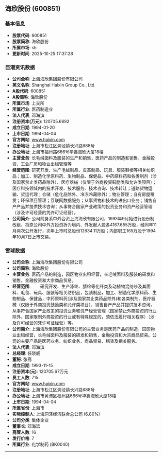 ## 海欣股份 (600851)

### 基本信息

- **股票代码**: 600851
- **股票简称**: 海欣股份
- **所属市场**: sh
- **更新时间**: 2025-10-25 17:37:28

### 巨潮资讯数据

- **公司全称**: 上海海欣集团股份有限公司
- **英文名称**: Shanghai Haixin Group Co., Ltd.
- **A股代码**: 600851
- **A股简称**: 海欣股份
- **所属市场**: 上交所
- **所属行业**: 医药制造业
- **法人代表**: 邓海滨
- **注册资本(万元)**: 120705.6692
- **成立日期**: 1994-01-20
- **上市日期**: 1994-04-04
- **官方网站**: www.haixin.com
- **注册地址**: 上海市松江区洞泾镇长兴路688号
- **办公地址**: 上海市福州路666号华鑫海欣大厦18楼
- **主营业务**: 长毛绒面料及服装的生产和销售，医药产品的制造和销售，金融投资，工业厂房和物业出租管理等
- **经营范围**: 研究开发、生产毛绒制品、皮革制品、玩具、服装鞋帽等相关纺织品；加工、制造化学原料药、生物制品、保健品、中药原料药和各类制剂（涉及国家禁止类药品除外）、医疗器械（仅限于外商投资鼓励类和允许类项目）；医疗科技领域内的技术开发、技术服务、技术咨询、技术转让；道路货物运输、货运代理；仓储（危化品除外、冷冻冷藏除外）；物业管理；自有房屋租赁；环保项目管理；互联网数据服务；从事货物和技术的进出口业务；销售自产产品并提供技术咨询；从事符合国家产业政策的投资业务和资产经营管理（涉及许可经营的凭许可证经营）。
- **公司简介**: 公司前身系中外合资上海海欣有限公司，1993年9月始进行股份制改组，将原公司中外方投资折为境内、外发起人股各4167.655万股，经同年11月两次公开发行，次年上市时总股份12834.11万股；内部职工165万股于1994年10月7日上市交易。

### 雪球数据

- **公司全称**: 上海海欣集团股份有限公司
- **公司简称**: 海欣股份
- **主营业务**: 医药产品的制造，园区物业出租经营，长毛绒面料及服装的研发和销售，金融投资和大宗商品贸易。
- **经营范围**: 　　研究开发、生产涤纶、腈纶等化纤类及动植物混纺纱及其面料、毛毯、玩具、服装等相关纺织品，包装制品，加工、制造化学原料药、生物制品、保健品，中药原料药(涉及国家禁止类药品除外)和各类制剂、医疗器械（仅限于外商投资鼓励类和允许类项目），销售自产产品并提供技术咨询，从事符合国家产业政策的投资业务和资产经营管理（国家禁止外商投资的行业除外，国家限制外商投资的行业或有特殊规定的，须依法履行相关程序）（涉及许可经营的凭许可证经营）等。
- **公司简介**: 上海海欣集团股份有限公司的主营业务是医药产品的制造，园区物业出租经营，长毛绒面料及服装的研发和销售，金融投资和大宗商品贸易。公司的主要产品是医药业务、纺织业务、商品贸易、租赁及相关服务。
- **法人代表**: 邓海滨
- **总经理**: 任晓威
- **董秘**: 张高
- **成立日期**: 1993-11-15
- **注册资本(元)**: 120705.67万元
- **员工人数**: 715
- **官方网站**: www.haixin.com
- **注册地址**: 上海市松江区洞泾镇长兴路688号
- **办公地址**: 上海市黄浦区福州路666号华鑫海欣大厦18楼
- **上市日期**: 1994-04-04
- **所属省份**: 上海市
- **实际控制人**: 上海洞泾经济联合总公司 (6.80%)
- **公司分类**: 集体企业
- **董事长**: 邓海滨
- **高管人数**: 16
- **发行价格**: 7
- **所属行业**: 化学制药 (BK0040)

---